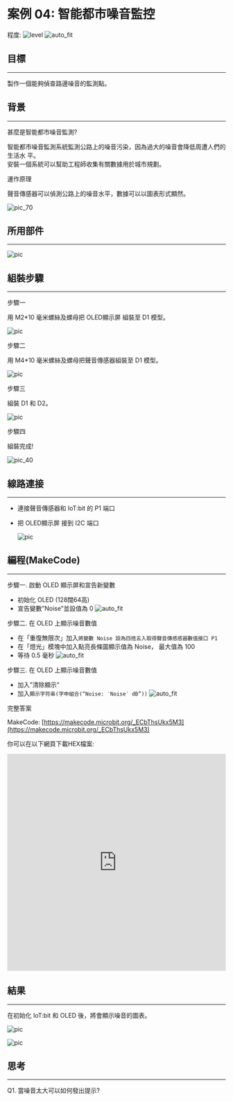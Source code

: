 # 案例 04: 智能都市噪音監控

程度: ![level](images/level2.png)
![auto_fit](images/Case4/case-04_1.png)<P>

## 目標
<HR>

製作一個能夠偵查路邊噪音的監測點。<BR><P>

## 背景
<HR>

<span id="subtitle">甚麼是智能都市噪音監測?</span><P>
智能都市噪音監測系統監測公路上的噪音污染，因為過大的噪音會降低周遭人們的生活水
平。<BR>安裝一個系統可以幫助工程師收集有關數據用於城市規劃。<BR><P>

<span id="subtitle">運作原理</span><P>
聲音傳感器可以偵測公路上的噪音水平，數據可以以圖表形式顯然。<BR><P>
![pic_70](images/Case4/Concept-diagram-Case4.png)<P>


## 所用部件
<HR>

![pic](images/Case4/Case4_parts.png)<P>

## 組裝步驟
<HR>

<span id="subtitle">步驟一</span><P>
用 M2\*10 毫米螺絲及螺母把 OLED顯示屏 組裝至 D1 模型。<BR><P>
![pic](images/Case4/Case4_ass1.png)<P>
<span id="subtitle">步驟二</span><P>
用 M4\*10 毫米螺絲及螺母把聲音傳感器組裝至 D1 模型。<BR><P>
![pic](images/Case4/Case4_ass2.png)<P>
<span id="subtitle">步驟三</span><P>
組裝 D1 和 D2。<BR><P>
![pic](images/Case4/Case4_ass3.png)<P>
<span id="subtitle">步驟四</span><P>
組裝完成!<BR><P>
![pic_40](images/Case4/Case4_ass4.png)<P>

## 線路連接
<HR>

* 連接聲音傳感器和 IoT:bit 的 P1 端口<BR><P>
* 把 OLED顯示屏 接到 I2C 端口<BR><P>
![pic](images/Case4/Case4_hardware.png)<P>

## 編程(MakeCode)
<HR>

<span id="subtitle">步驟一. 啟動 OLED 顯示屏和宣告新變數</span><p>
* 初始化 OLED (128闊64高)
* 宣告變數”Noise”並設值為 0
![auto_fit](images/Case4/Case4_p1.png)<P>

<span id="subtitle">步驟二. 在 OLED 上顯示噪音數值</span><P>
* 在「重復無限次」加入`將變數 Noise 設為四捨五入取得聲音傳感感器數值接口 P1`
* 在「燈光」模塊中加入點亮長條圖顯示值為 Noise， 最大值為 100
* 等待 0.5 毫秒
![auto_fit](images/Case4/Case4_p2.png)<P>

<span id="subtitle">步驟三. 在 OLED 上顯示噪音數值</span><P>
* 加入”清除顯示”
* 加入`顯示字符串(字申組合(“Noise: ‵Noise‵ dB”))`
![auto_fit](images/Case4/Case4_p3.png)<P>


<span id="subtitle">完整答案<BR><P>
MakeCode: [https://makecode.microbit.org/_ECbThsUkx5M3](https://makecode.microbit.org/_ECbThsUkx5M3)<BR><P>
你可以在以下網頁下載HEX檔案:<BR>
<iframe src="https://makecode.microbit.org/#pub:_ECbThsUkx5M3" width="100%" height="500" frameborder="0"></iframe>


## 結果
<HR>

在初始化 IoT:bit 和 OLED 後，將會顯示噪音的圖表。<BR><P>
![pic](images/Case4/Case4_result.gif)<P>
![pic](images/Case4/Case4_result2.png)<P>

## 思考
<HR>

Q1. 當噪音太大可以如何發出提示?<BR><P>

